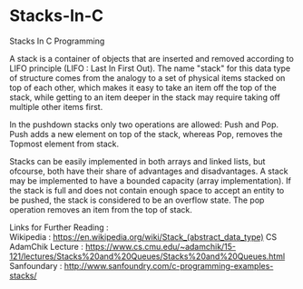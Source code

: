 # Stacks-In-C
Stacks In C Programming

A stack is a container of objects that are inserted and removed according to LIFO principle (LIFO : Last In First Out). The name "stack" for this data type of structure comes from the analogy to a set of physical items stacked on top of each other, which makes it easy to take an item off the top of the stack, while getting to an item deeper in the stack may require taking off multiple other items first.

In the pushdown stacks only two operations are allowed: Push and Pop. Push adds a new element on top of the stack, whereas Pop, removes the Topmost element from stack.

Stacks can be easily implemented in both arrays and linked lists, but ofcourse, both have their share of advantages and disadvantages.
A stack may be implemented to have a bounded capacity (array implementation). If the stack is full and does not contain enough space to accept an entity to be pushed, the stack is considered to be an overflow state. The pop operation removes an item from the top of stack.

Links for Further Reading :  
      Wikipedia : https://en.wikipedia.org/wiki/Stack_(abstract_data_type)
      CS AdamChik Lecture : https://www.cs.cmu.edu/~adamchik/15-121/lectures/Stacks%20and%20Queues/Stacks%20and%20Queues.html
      Sanfoundary : http://www.sanfoundry.com/c-programming-examples-stacks/
